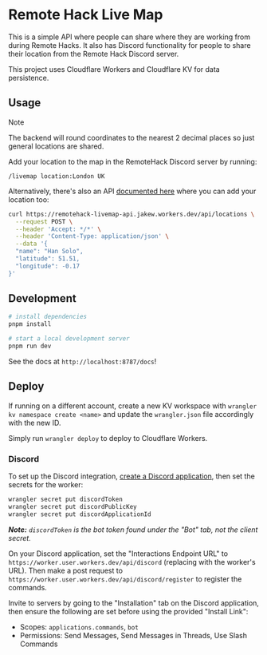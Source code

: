 # Remote Hack Live Map

This is a simple API where people can share where they are working from during Remote Hacks. It also has Discord functionality for people to share their location from the Remote Hack Discord server.

This project uses Cloudflare Workers and Cloudflare KV for data persistence.

## Usage

> [!NOTE]
> The backend will round coordinates to the nearest 2 decimal places so just general locations are shared.

Add your location to the map in the RemoteHack Discord server by running:

```
/livemap location:London UK
```

Alternatively, there's also an API [documented here](https://remotehack-livemap-api.jakew.workers.dev/docs) where you can add your location too:

```bash
curl https://remotehack-livemap-api.jakew.workers.dev/api/locations \
  --request POST \
  --header 'Accept: */*' \
  --header 'Content-Type: application/json' \
  --data '{
  "name": "Han Solo",
  "latitude": 51.51,
  "longitude": -0.17
}'
```

## Development

```bash
# install dependencies
pnpm install

# start a local development server
pnpm run dev
```

See the docs at `http://localhost:8787/docs`!

## Deploy

If running on a different account, create a new KV workspace with `wrangler kv namespace create <name>` and update the `wrangler.json` file accordingly with the new ID.

Simply run `wrangler deploy` to deploy to Cloudflare Workers.

### Discord

To set up the Discord integration, [create a Discord application](https://discord.com/developers/applications), then set the secrets for the worker:

```bash
wrangler secret put discordToken
wrangler secret put discordPublicKey
wrangler secret put discordApplicationId
```

_**Note:** `discordToken` is the bot token found under the "Bot" tab, not the client secret._

On your Discord application, set the "Interactions Endpoint URL" to `https://worker.user.workers.dev/api/discord` (replacing with the worker's URL). Then make a post request to `https://worker.user.workers.dev/api/discord/register` to register the commands.

Invite to servers by going to the "Installation" tab on the Discord application, then ensure the following are set before using the provided "Install Link":

- Scopes: `applications.commands`, `bot`
- Permissions: Send Messages, Send Messages in Threads, Use Slash Commands
